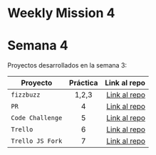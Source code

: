 # Weekly Mission 4
# Semana 4 

Proyectos desarrollados en la semana 3:

| Proyecto | Práctica | Link al repo |
| ------------- |:-------------:| -----:|
|`fizzbuzz`|1,2,3|[Link al repo](https://github.com/GadgetL/MissionNodeJS_FizzBuzz)|
|`PR`|4|[Link al repo](https://github.com/GadgetL/MissionNodeJS_PR)|
|`Code Challenge`|5|[Link al repo](https://github.com/GadgetL/MissionNodeJS_CodeChallange)|
|`Trello`|6|[Link al repo](https://github.com/GadgetL/MissionNodeJS_Trello)|
|`Trello JS Fork`|7|[Link al repo](https://github.com/GadgetL/MissionNodeJS_Trello_JS_Fork)|